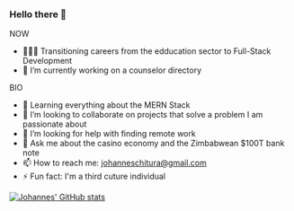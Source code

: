 ### Hello there 👋

<!--
**veggiepilot/veggiepilot** is a ✨ _special_ ✨ repository because its `README.md` (this file) appears on your GitHub profile.
-->

NOW

- 👨🏿‍💻 Transitioning careers from the edducation sector to Full-Stack Development
- 🔭 I’m currently working on a counselor directory

BIO
- 🌱 Learning everything about the MERN Stack
- 👯 I’m looking to collaborate on projects that solve a problem I am passionate about
- 🤔 I’m looking for help with finding remote work
- 💬 Ask me about the casino economy and the Zimbabwean $100T bank note
- 📫 How to reach me: johanneschitura@gmail.com
- ⚡ Fun fact: I'm a third cuture individual





[![Johannes' GitHub stats](https://github-readme-stats.vercel.app/api?username=veggiepilot)](https://github.com/veggiepilot/github-readme-stats)
